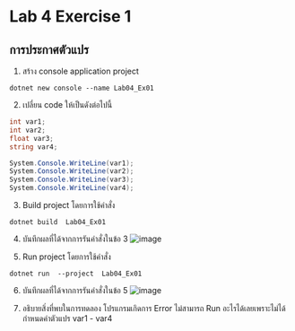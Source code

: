 # Lab 4 Exercise 1

## การประกาศตัวแปร


1. สร้าง console application project

```
dotnet new console --name Lab04_Ex01
```
2. เปลี่ยน code ให้เป็นดังต่อไปนี้

```cs
int var1;
int var2;
float var3;
string var4;

System.Console.WriteLine(var1);
System.Console.WriteLine(var2);
System.Console.WriteLine(var3);
System.Console.WriteLine(var4);
```

3. Build project โดยการใช้คำสั่ง

```
dotnet build  Lab04_Ex01
```

4. บันทึกผลที่ได้จากการรันคำสั่งในข้อ 3
![image](https://github.com/VisawaPRO/03376836-OOP-2566-Lab-04/assets/144195555/80844267-fbce-4425-9019-55dd974846fb)

5. Run project โดยการใช้คำสั่ง

```
dotnet run  --project  Lab04_Ex01
```

6. บันทึกผลที่ได้จากการรันคำสั่งในข้อ 5
![image](https://github.com/VisawaPRO/03376836-OOP-2566-Lab-04/assets/144195555/2ca44977-c081-43ce-8028-1917d6c11ffd)


7. อธิบายสิ่งที่พบในการทดลอง
โปรแกรมเกิดการ Error ไม่สามารถ Run อะไรได้เลยเพราะไม่ได้กำหนดค่าตัวแปร var1 - var4


